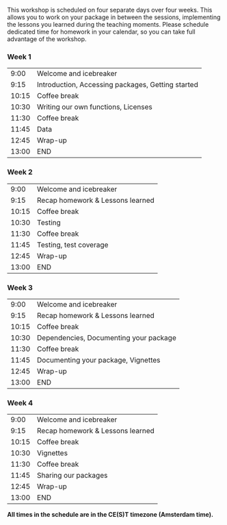 This workshop is scheduled on four separate days over four weeks.
This allows you to work on your package in between the sessions,
implementing the lessons you learned during the teaching moments.
Please schedule dedicated time for homework in your
calendar, so you can take full advantage of the workshop.

<div class="row">
  <div class="col-md-6">
    <h3>Week 1</h3>
    <table class="table table-striped">
      <tr> <td>9:00</td> <td>Welcome and icebreaker </td> </tr>
      <tr> <td>9:15</td> <td>Introduction, Accessing packages, Getting started</td> </tr>
      <tr> <td>10:15</td> <td>Coffee break</td> </tr>
      <tr> <td>10:30</td> <td>Writing our own functions, Licenses</td> </tr>
      <tr> <td>11:30</td> <td>Coffee break</td> </tr>
      <tr> <td>11:45</td> <td>Data</td> </tr>
      <tr> <td>12:45</td> <td>Wrap-up</td> </tr>
      <tr> <td>13:00</td> <td>END</td> </tr>
    </table>
  </div>
  <div class="col-md-6">
    <h3>Week 2</h3>
    <table class="table table-striped">
      <tr> <td>9:00</td> <td>Welcome and icebreaker</td> </tr>
      <tr> <td>9:15</td> <td>Recap homework & Lessons learned</td> </tr>
      <tr> <td>10:15</td> <td>Coffee break</td> </tr>
      <tr> <td>10:30</td> <td>Testing</td> </tr>
      <tr> <td>11:30</td> <td>Coffee break</td> </tr>
      <tr> <td>11:45</td> <td>Testing, test coverage</td> </tr>
      <tr> <td>12:45</td> <td>Wrap-up</td> </tr>
      <tr> <td>13:00</td> <td>END</td> </tr>
    </table>
  </div>
  <div class="col-md-6">
    <h3>Week 3</h3>
    <table class="table table-striped">
      <tr> <td>9:00</td> <td>Welcome and icebreaker</td> </tr>
      <tr> <td>9:15</td> <td>Recap homework & Lessons learned</td> </tr>
      <tr> <td>10:15</td> <td>Coffee break</td> </tr>
      <tr> <td>10:30</td> <td>Dependencies, Documenting your package</td> </tr>
      <tr> <td>11:30</td> <td>Coffee break</td> </tr>
      <tr> <td>11:45</td> <td>Documenting your package, Vignettes</td> </tr>
      <tr> <td>12:45</td> <td>Wrap-up</td> </tr>
      <tr> <td>13:00</td> <td>END</td> </tr>
    </table>
  </div>
  <div class="col-md-6">
    <h3>Week 4</h3>
    <table class="table table-striped">
      <tr> <td>9:00</td> <td>Welcome and icebreaker</td> </tr>
      <tr> <td>9:15</td> <td>Recap homework & Lessons learned</td> </tr>
      <tr> <td>10:15</td> <td>Coffee break</td> </tr>
      <tr> <td>10:30</td> <td>Vignettes</td> </tr>
      <tr> <td>11:30</td> <td>Coffee break</td> </tr>
      <tr> <td>11:45</td> <td>Sharing our packages</td> </tr>
      <tr> <td>12:45</td> <td>Wrap-up</td> </tr>
      <tr> <td>13:00</td> <td>END</td> </tr>
    </table>
  </div>
</div>

<p><b>All times in the schedule are in the CE(S)T timezone (Amsterdam time).</b></p>
